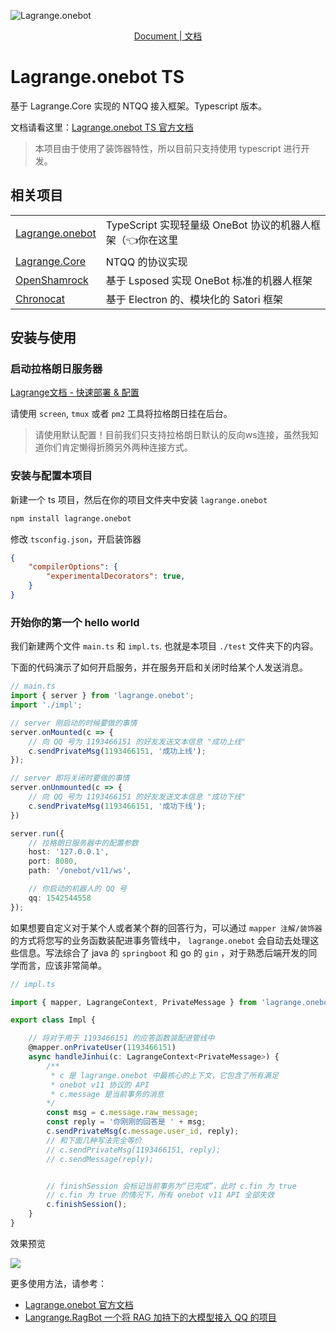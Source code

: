 
![Lagrange.onebot](https://socialify.git.ci/LSTM-Kirigaya/Lagrange.onebot/image?description=1&font=Jost&forks=1&issues=1&language=1&logo=https%3A%2F%2Fpicx.zhimg.com%2F80%2Fv2-bdae55043d61d7bcfeeabead6e953959_1440w.jpeg%3Fsource%3Dd16d100b&name=1&pattern=Circuit%20Board&pulls=1&stargazers=1&theme=Light)

<div align="center">

[Document | 文档](https://document.kirigaya.cn/blogs/lagrange.onebot/main.html)
</div>



# Lagrange.onebot TS

基于 Lagrange.Core 实现的 NTQQ 接入框架。Typescript 版本。

文档请看这里：[Lagrange.onebot TS 官方文档](https://document.kirigaya.cn/blogs/lagrange.onebot/main.html)

> 本项目由于使用了装饰器特性，所以目前只支持使用 typescript 进行开发。

## 相关项目

<table>
<tr>
  <td><a href="https://github.com/LSTM-Kirigaya/Lagrange.onebot">Lagrange.onebot</a></td>
  <td> TypeScript 实现轻量级 OneBot 协议的机器人框架（👈你在这里</td>
</tr>
<tr>
  <td><a href="https://github.com/LagrangeDev/Lagrange.Core">Lagrange.Core</a></td>
  <td>NTQQ 的协议实现</td>
</tr>
<tr>
  <td><a href="https://github.com/whitechi73/OpenShamrock">OpenShamrock</a></td>
  <td>基于 Lsposed 实现 OneBot 标准的机器人框架</td>
</tr>
<tr>
  <td><a href="https://github.com/chrononeko/chronocat">Chronocat</a></td>
  <td>基于 Electron 的、模块化的 Satori 框架</td>
</tr>
</table>

## 安装与使用

### 启动拉格朗日服务器

[Lagrange文档 - 快速部署 & 配置](https://lagrangedev.github.io/Lagrange.Doc/v1/Lagrange.OneBot/Config/)

请使用 `screen`, `tmux` 或者 `pm2` 工具将拉格朗日挂在后台。

> 请使用默认配置！目前我们只支持拉格朗日默认的反向ws连接，虽然我知道你们肯定懒得折腾另外两种连接方式。


### 安装与配置本项目

新建一个 ts 项目，然后在你的项目文件夹中安装 `lagrange.onebot`

```bash
npm install lagrange.onebot
```

修改 `tsconfig.json`，开启装饰器

```json
{
    "compilerOptions": {
        "experimentalDecorators": true,
    }
}
```

### 开始你的第一个 hello world

我们新建两个文件 `main.ts` 和 `impl.ts`. 也就是本项目 `./test` 文件夹下的内容。

下面的代码演示了如何开启服务，并在服务开启和关闭时给某个人发送消息。

```typescript
// main.ts
import { server } from 'lagrange.onebot';
import './impl';

// server 刚启动的时候要做的事情
server.onMounted(c => {
    // 向 QQ 号为 1193466151 的好友发送文本信息 "成功上线"
    c.sendPrivateMsg(1193466151, '成功上线');
});

// server 即将关闭时要做的事情
server.onUnmounted(c => {
    // 向 QQ 号为 1193466151 的好友发送文本信息 "成功下线"
    c.sendPrivateMsg(1193466151, '成功下线');
})

server.run({
    // 拉格朗日服务器中的配置参数
    host: '127.0.0.1',
    port: 8080,
    path: '/onebot/v11/ws',

    // 你启动的机器人的 QQ 号
    qq: 1542544558
});
```

如果想要自定义对于某个人或者某个群的回答行为，可以通过 `mapper 注解/装饰器` 的方式将您写的业务函数装配进事务管线中， `lagrange.onebot` 会自动去处理这些信息。写法综合了 java 的 `springboot` 和 go 的 `gin` ，对于熟悉后端开发的同学而言，应该非常简单。

```typescript
// impl.ts

import { mapper, LagrangeContext, PrivateMessage } from 'lagrange.onebot';

export class Impl {

    // 将对于用于 1193466151 的应答函数装配进管线中
    @mapper.onPrivateUser(1193466151)
    async handleJinhui(c: LagrangeContext<PrivateMessage>) {
        /**
         * c 是 lagrange.onebot 中最核心的上下文，它包含了所有满足 
         * onebot v11 协议的 API
         * c.message 是当前事务的消息
        */
        const msg = c.message.raw_message;
        const reply = '你刚刚的回答是 ' + msg;
        c.sendPrivateMsg(c.message.user_id, reply);
        // 和下面几种写法完全等价
        // c.sendPrivateMsg(1193466151, reply);
        // c.sendMessage(reply);


        // finishSession 会标记当前事务为“已完成”，此时 c.fin 为 true
        // c.fin 为 true 的情况下，所有 onebot v11 API 全部失效
        c.finishSession();
    }
}
```

效果预览

![](https://picx.zhimg.com/80/v2-582932c3b84177184ce83aa8d12ee94b_1440w.png)

更多使用方法，请参考：
- [Lagrange.onebot 官方文档](https://document.kirigaya.cn/blogs/lagrange.onebot/main.html)
- [Langrange.RagBot 一个将 RAG 加持下的大模型接入 QQ 的项目](https://github.com/LSTM-Kirigaya/Lagrange.RagBot)